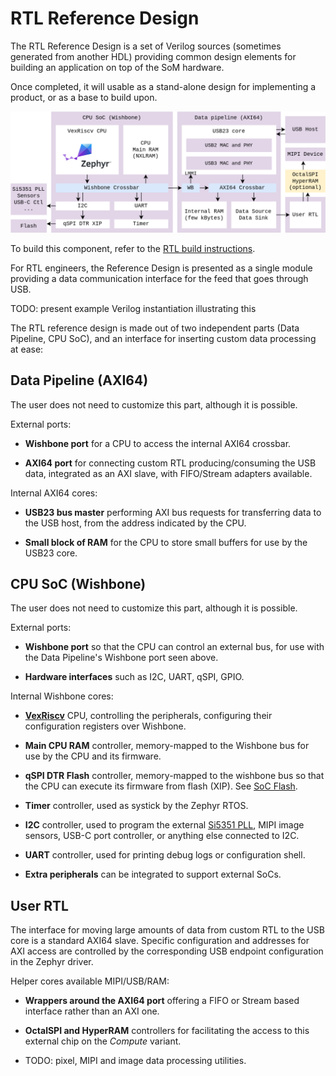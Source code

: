 # RTL Reference Design

The RTL Reference Design is a set of Verilog sources (sometimes generated from
another HDL) providing common design elements for building an application on
top of the SoM hardware.

Once completed, it will usable as a stand-alone design for implementing a
product, or as a base to build upon.

![](images/rtl_reference_design.drawio.png)

To build this component, refer to the
[RTL build instructions](https://github.com/tinyvision-ai-inc/tinyCLUNX33/blob/main/RTL/README.md).

For RTL engineers, the Reference Design is presented as a single module
providing a data communication interface for the feed that goes through USB.

TODO: present example Verilog instantiation illustrating this

The RTL reference design is made out of two independent parts (Data Pipeline,
CPU SoC), and an interface for inserting custom data processing at ease:


## Data Pipeline (AXI64)

The user does not need to customize this part, although it is possible.

External ports:

- **Wishbone port** for a CPU to access the internal AXI64 crossbar.

- **AXI64 port** for connecting custom RTL producing/consuming the USB data,
  integrated as an AXI slave, with FIFO/Stream adapters available.

Internal AXI64 cores:

- **USB23 bus master** performing AXI bus requests for transferring data to the
  USB host, from the address indicated by the CPU.

- **Small block of RAM** for the CPU to store small buffers for use by the
  USB23 core.


## CPU SoC (Wishbone)

The user does not need to customize this part, although it is possible.

External ports:

- **Wishbone port** so that the CPU can control an external bus, for use with
  the Data Pipeline's Wishbone port seen above.

- **Hardware interfaces** such as I2C, UART, qSPI, GPIO.

Internal Wishbone cores:

- **[VexRiscv](https://github.com/SpinalHDL/VexRiscv)** CPU, controlling the
  peripherals, configuring their configuration registers over Wishbone.

- **Main CPU RAM** controller, memory-mapped to the Wishbone bus for use by the CPU and its firmware.

- **qSPI DTR Flash** controller, memory-mapped to the wishbone bus so that the CPU
  can execute its firmware from flash (XIP). See [SoC Flash](soc_flash.md).

- **Timer** controller, used as systick by the Zephyr RTOS.

- **I2C** controller, used to program the external [Si5351 PLL](som_clocks.md),
  MIPI image sensors, USB-C port controller, or anything else connected to I2C.

- **UART** controller, used for printing debug logs or configuration shell.

- **Extra peripherals** can be integrated to support external SoCs.


## User RTL

The interface for moving large amounts of data from custom RTL to the USB core
is a standard AXI64 slave.
Specific configuration and addresses for AXI access are controlled by the corresponding USB endpoint configuration in the Zephyr driver.

Helper cores available MIPI/USB/RAM:

- **Wrappers around the AXI64 port** offering a FIFO or Stream based interface
  rather than an AXI one.

- **OctalSPI and HyperRAM** controllers for facilitating the access to this
  external chip on the *Compute* variant.

- TODO: pixel, MIPI and image data processing utilities.
